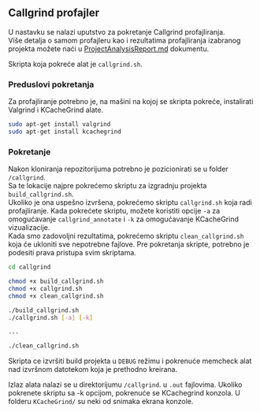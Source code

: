## Callgrind profajler

U nastavku se nalazi uputstvo za pokretanje Callgrind profajliranja.  
Više detalja o samom profajleru kao i rezultatima profajliranja izabranog projekta možete naći u [ProjectAnalysisReport.md](../ProjectAnalysisReport.md) dokumentu.

Skripta koja pokreće alat je `callgrind.sh`.

### Preduslovi pokretanja
Za profajliranje potrebno je, na mašini na kojoj se skripta pokreće, instalirati Valgrind i KCacheGrind alate.  

```bash
sudo apt-get install valgrind
sudo apt-get install kcachegrind
```
### Pokretanje
Nakon kloniranja repozitorijuma potrebno je pozicionirati se u folder `/callgrind`.  
Sa te lokacije najpre pokrećemo skriptu za izgradnju projekta `build_callgrind.sh`.   
Ukoliko je ona uspešno izvršena, pokrećemo skriptu `callgrind.sh` koja radi profajliranje. Kada pokrećete skriptu, možete koristiti opcije `-a` za omogućavanje `callgrind_annotate` i `-k` za omogućavanje KCacheGrind vizualizacije.  
Kada smo zadovoljni rezultatima, pokrećemo skriptu `clean_callgrind.sh` koja će ukloniti sve nepotrebne fajlove.
Pre pokretanja skripte, potrebno je podesiti prava pristupa svim skriptama.

```bash
cd callgrind

chmod +x build_callgrind.sh
chmod +x callgrind.sh
chmod +x clean_callgrind.sh

./build_callgrind.sh
./callgrind.sh [-a] [-k]

...

./clean_callgrind.sh
```
Skripta ce izvršiti build projekta u `DEBUG` režimu i pokrenuće memcheck alat nad izvršnom datotekom koja je prethodno kreirana. 

Izlaz alata nalazi se u direktorijumu `/callgrind`. u  `.out` fajlovima.
Ukoliko pokrenete skriptu sa -k opcijom, pokrenuće se KCachegrind konzola.
U folderu `KCacheGrind/` su neki od snimaka ekrana konzole.